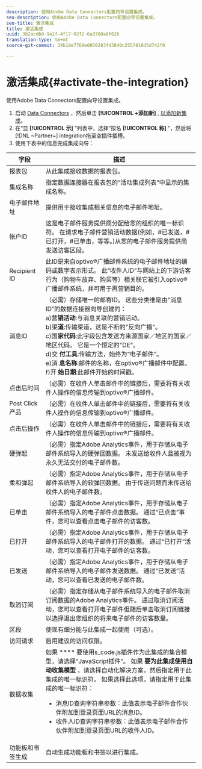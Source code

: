 ```yaml
---
description: 使用Adobe Data Connectors配置向导设置集成。
seo-description: 使用Adobe Data Connectors配置向导设置集成。
seo-title: 激活集成
title: 激活集成
uuid: 3b2acdb8-9a1f-4f17-92f2-6a3780a8f626
translation-type: tm+mt
source-git-commit: 34b18e7769e0850283fd3840c2557818d5d742f0

---
```



# 激活集成{#activate-the-integration}

使用Adobe Data Connectors配置向导设置集成。

1. 启动 [Data Connectors](https://marketing.adobe.com/resources/help/en_US/genesis/c_overview.html) ，然后单击 **[!UICONTROL +添加新]** , [以添加新集成](https://marketing.adobe.com/resources/help/en_US/genesis/t_add_integration.html)。
1. 在“显 **[!UICONTROL 示]** ”列表中，选择“按名 **[!UICONTROL 称]** ”，然后将 [!DNL ~Partner~] integration拖至空插件插槽。
1. 使用下表中的信息完成集成向导：

| 字段 | 描述 |
|--- |--- |
| 报表包 | 从此集成接收数据的报表包。 |
| 集成名称 | 指定数据连接器在报表包的“活动集成列表”中显示的集成名称。 |
| 电子邮件地址 | 提供用于接收集成相关信息的电子邮件地址。 |
| 帐户ID | 这是电子邮件服务提供商分配给您的组织的唯一标识符。 在请求电子邮件营销活动数据(例如，#已发送，#已打开，#已单击，等等。)从您的电子邮件服务提供商发送访客区段。 |
| Recipient ID | 此ID是来自optivo®广播邮件系统的电子邮件地址的编码或数字表示形式。 此“收件人ID”与网站上的下游访客行为（购物车放弃、购买等）相关联它被引入optivo®广播邮件系统，并可用于再营销目的。 |
| 消息ID | （必需）存储唯一的邮寄ID。 这些分类维是由“消息ID”的数据连接器向导创建的： <br>a)营&#x200B;**销活动**:与消息关联的营销活动。 <br>b)渠&#x200B;**道**:传输渠道，这是不断的"反向广播"。 <br>c)国&#x200B;**家代码**:此字段包含发送方来源国家／地区的国家／地区代码。 它是一个恒定的"DE"。 <br>d)交 **付工具**:传输方法，始终为“电子邮件”。<br> e)消 **息名称**:邮件的名称，在optivo®广播邮件中配置。 <br>f)开 **始日期**:此邮件开始的时间戳。 |
| 点击后时间 | （必需）在收件人单击邮件中的链接后，需要将有关收件人操作的信息传输到optivo®广播邮件。 |
| Post Click产品 | （必需）在收件人单击邮件中的链接后，需要将有关收件人操作的信息传输到optivo®广播邮件。 |
| 点击后操作 | （必需）在收件人单击邮件中的链接后，需要将有关收件人操作的信息传输到optivo®广播邮件。 |
| 硬弹起 | （必需）指定Adobe Analytics事件，用于存储从电子邮件系统导入的硬弹回数据。 未发送给收件人且被视为永久无法交付的电子邮件数。 |
| 柔和弹起 | （必需）指定Adobe Analytics事件，用于存储从电子邮件系统导入的软弹回数据。 由于传送问题而未传送给收件人的电子邮件数。 |
| 已单击 | （必需）指定Adobe Analytics事件，用于存储从电子邮件系统导入的电子邮件点击数据。 通过“已点击”事件，您可以查看点击电子邮件的访客数。 |
| 已打开 | （必需）指定Adobe Analytics事件，用于存储从电子邮件系统导入的电子邮件打开的数据。 通过“已打开”活动，您可以查看打开电子邮件的访客数。 |
| 已发送 | （必需）指定Adobe Analytics事件，用于存储从电子邮件系统导入的电子邮件发送数据。 通过“已发送”活动，您可以查看已发送的电子邮件数。 |
| 取消订阅 | （必需）指定存储从电子邮件系统导入的电子邮件取消订阅数据的Adobe Analytics事件。 通过取消订阅活动，您可以查看打开电子邮件但随后单击取消订阅链接以选择退出您组织的将来电子邮件的访客数量。 |
| 区段 | 使现有细分能与此集成一起使用（可选）。 |
|  访问请求 | 启用建议的访问权限。 |
| 数据收集 | 如果 **** 要使用s_code.js插件作为此集成的集合模型，请选择“JavaScript插件”。 如果 **要为此集成使用自动收集模型** ，请选择自动化解决方案，然后指定用于此集成的唯一标识符。 如果选择此选项，请指定用于此集成的唯一标识符：<ul><li>消息ID查询字符串参数：此值表示电子邮件合作伙伴附加到登录页面URL的消息ID。</li><li>收件人ID查询字符串参数：此值表示电子邮件合作伙伴附加到登录页面URL的收件人ID。</li></ul> |
| 功能板和书签生成 | 自动生成功能板和书签以进行集成。 |
